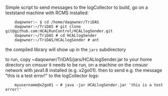 Simple script to send messages to the logCollector 
to build, go on a teststand machine with RCMS installed:
```
    daqowner:~ $ cd /home/daqowner/TriDAS
    daqowner:~/TriDAS # git clone git@github.com:HCALRunControl/HCALlogSender.git
    daqowner:~/TriDAS # cd HCALlogSender
    daqowner:~/TriDAS/HCALlogSender # ant
```
  the compiled library will show up in the `jars` subdirectory
 
  to run, copy ~daqowner/TriDAS/jars/HCALlogSender.jar to your home directory on cmsusr
  it needs to be run, on a machine on the cmsusr network with java1.8 installed (e.g. x2go01).
  then to send e.g. the message "this is a test error!" to the logCollector logs:
```
    myusername@x2go01 ~ # java -jar HCALlogSender.jar 'this is a test error!'
```
